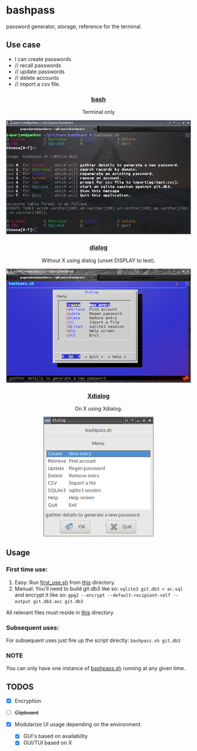 # bashpass

password generator, storage, reference for the terminal.

## Use case

  * I can create passwords
  *    //  recall passwords
  *    //  update passwords
  *    //  delete accounts
  *    //  import a csv file.

### <p align="center">[bash](bashpass.sh)</p>
<p align="center">Terminal only</p>
<p align="center"><a href="assets/bp.png"><img alt="bashpass" src="assets/bp.png"></a></p>

### <p align="center">[dialog](bashpass.sh)</p>
<p align="center">Without X using dialog (unset DISPLAY to test).</p>
<p align="center"><a href="assets/dp.png"><img alt="dialogpass" src="assets/dp.png"></a></p>

### <p align="center">[Xdialog](bashpass.sh)</p>
<p align="center">On X using Xdialog.</p>
<p align="center"><a href="assets/xp.png"><img alt="dialogpass" src="assets/xp.png"></a></p>

## Usage

### First time use:

 1. Easy: Run [first_use.sh](first_use.sh) from [this](./) directory.
 2. Manual: You'll need to build git.db3 like so: ```sqlite3 git.db3 < ac.sql``` and encrypt it like so: ```gpg2 --encrypt --default-recipient-self --output git.db3.asc git.db3```

All relevant files must reside in [this](./) directory.

### Subsequent uses:

For subsequent uses just fire up the script directly: ```bashpass.sh git.db3```

### NOTE

You can only have one instance of [bashpass.sh](bashpass.sh) running at any given time.

## TODOS

 * [x] Encryption
 * [ ] ~~Clipboard~~
 * [x] Modularize UI usage depending on the environment.

   * [x] GUI's based on availability
   * [x] GUI/TUI based on X
